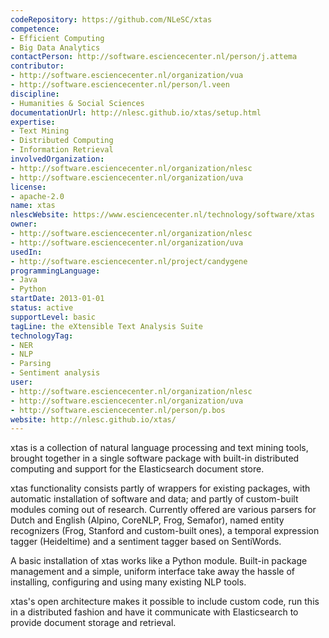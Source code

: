 ```yaml
---
codeRepository: https://github.com/NLeSC/xtas
competence:
- Efficient Computing
- Big Data Analytics
contactPerson: http://software.esciencecenter.nl/person/j.attema
contributor:
- http://software.esciencecenter.nl/organization/vua
- http://software.esciencecenter.nl/person/l.veen
discipline:
- Humanities & Social Sciences
documentationUrl: http://nlesc.github.io/xtas/setup.html
expertise:
- Text Mining
- Distributed Computing
- Information Retrieval
involvedOrganization:
- http://software.esciencecenter.nl/organization/nlesc
- http://software.esciencecenter.nl/organization/uva
license:
- apache-2.0
name: xtas
nlescWebsite: https://www.esciencecenter.nl/technology/software/xtas
owner:
- http://software.esciencecenter.nl/organization/nlesc
- http://software.esciencecenter.nl/organization/uva
usedIn:
- http://software.esciencecenter.nl/project/candygene
programmingLanguage:
- Java
- Python
startDate: 2013-01-01
status: active
supportLevel: basic
tagLine: the eXtensible Text Analysis Suite
technologyTag:
- NER
- NLP
- Parsing
- Sentiment analysis
user:
- http://software.esciencecenter.nl/organization/nlesc
- http://software.esciencecenter.nl/organization/uva
- http://software.esciencecenter.nl/person/p.bos
website: http://nlesc.github.io/xtas/
---
```

xtas is a collection of natural language processing and text mining tools, brought together in a single software package with built-in distributed computing and support for the Elasticsearch document store.

xtas functionality consists partly of wrappers for existing packages, with automatic installation of software and data; and partly of custom-built modules coming out of research. Currently offered are various parsers for Dutch and English (Alpino, CoreNLP, Frog, Semafor), named entity recognizers (Frog, Stanford and custom-built ones), a temporal expression tagger (Heideltime) and a sentiment tagger based on SentiWords.

A basic installation of xtas works like a Python module. Built-in package management and a simple, uniform interface take away the hassle of installing, configuring and using many existing NLP tools.

xtas's open architecture makes it possible to include custom code, run this in a distributed fashion and have it communicate with Elasticsearch to provide document storage and retrieval.
